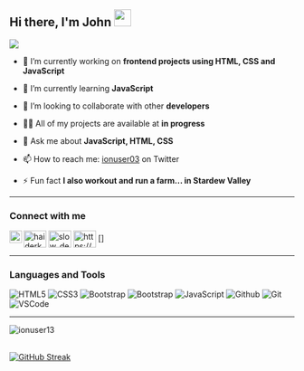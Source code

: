 <h2>Hi there, I'm John <img src="https://raw.githubusercontent.com/MartinHeinz/MartinHeinz/master/wave.gif" width="30px"></h2>

![](https://readme-typing-svg.herokuapp.com?font=Sriracha&color=A020F0&lines=I'm+a+Front-end+Developer)


- 🔭 I’m currently working on **frontend projects using HTML, CSS and JavaScript**

- 🌱 I’m currently learning **JavaScript**

- 💞️ I’m looking to collaborate with other **developers**

- 👨‍💻 All of my projects are available at **in progress**

- 💬 Ask me about **JavaScript, HTML, CSS**

- 📫 How to reach me: [ionuser03](https://twitter.com/ionuser03) on Twitter 

- ⚡ Fun fact **I also workout and run a farm... in Stardew Valley**

---

### Connect with me

<p align="left">
<a href="https://dev.to/ionuser13" target="_blank"><img align="center" src="https://cdn.jsdelivr.net/npm/simple-icons@3.0.1/icons/dev-dot-to.svg" alt="haiderkh1" height="30" width="40" /></a>
<a href="https://twitter.com/ionuser03" target="_blank"><img align="center" src="https://raw.githubusercontent.com/rahuldkjain/github-profile-readme-generator/master/src/images/icons/Social/twitter.svg" alt="slow_developer" height="30" width="40" /></a>
<a href="https://www.linkedin.com/in/john-f-chacpi-marchena-b9a48222b/" target="_blank"><img align="center" src="https://raw.githubusercontent.com/rahuldkjain/github-profile-readme-generator/master/src/images/icons/Social/linked-in-alt.svg" alt="https://www.linkedin.com/in/haider-khan-1ab81a193/" height="30" width="40" /></a>
<a href="https://medium.com/@johnchacpi479">[<img align="left" alt="Souarvdey777 | Medium" width="22px" src="https://cdn.jsdelivr.net/npm/simple-icons@v3/icons/medium.svg"/>]</a>

</p>

---

### Languages and Tools

![HTML5](https://img.shields.io/badge/HTML5-E34F26?style=for-the-badge&logo=html5&logoColor=white)
![CSS3](https://img.shields.io/badge/CSS3-1572B6?style=for-the-badge&logo=css3&logoColor=white)
![Bootstrap](https://img.shields.io/badge/-Bootstrap-7834fc?style=for-the-badge&logo=git&logoColor=white)
![Bootstrap](https://img.shields.io/badge/-Tailwind-38bcf9?style=for-the-badge&logo=git&logoColor=white)
![JavaScript](https://img.shields.io/badge/JavaScript-F7DF1E?style=for-the-badge&logo=javascript&logoColor=black)
![Github](https://img.shields.io/badge/GitHub-100000?style=for-the-badge&logo=github&logoColor=white)
![Git](https://img.shields.io/badge/-Git-F05032?style=for-the-badge&logo=git&logoColor=white)
![VSCode](https://img.shields.io/badge/-Visual%20Studio%20Code-0078d7?style=for-the-badge&logo=visualstudiocode&logoColor=white)

---

<p><img align="left" src="https://github-readme-stats.vercel.app/api/top-langs?username=ionuser13&&show_icons=true&title_color=ffffff&icon_color=bb2acf&text_color=daf7dc&bg_color=151515" alt="ionuser13" /></p>

<br/>
<br/>

[![GitHub Streak](http://github-readme-streak-stats.herokuapp.com?user=ionuser13&theme=vision-friendly-dark)](https://git.io/streak-stats)
<!---
ionuser13/ionuser13 is a ✨ special ✨ repository because its `README.md` (this file) appears on your GitHub profile.
You can click the Preview link to take a look at your changes.
--->
